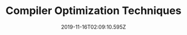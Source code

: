 ---
title: Compiler Optimization Techniques
artist: The Algorithm
date: 2019-11-16T02:09:10.595Z
cover: a2700182496_10.jpg
styles:
  - Electronic
  - Progressive Metal
links:
  spotify: https://play.spotify.com/album/1ayCLVhBNn15dW5jSUHRUC
  youtube: https://music.youtube.com/playlist?list=OLAK5uy_nNAQghQal08o8gmf6pzbYfA3RCfRZvpGQ
  applemusic: https://itunes.apple.com/us/album/compiler-optimization-techniques/1438037424?uo=4
  soundcloud: ""
  bandcamp: ""
  googleplay: https://play.google.com/music/m/B34mzmawfmehk2euvhyz5h7xlgq?signup_if_needed=1
  deezer: https://www.deezer.com/album/74780382
---